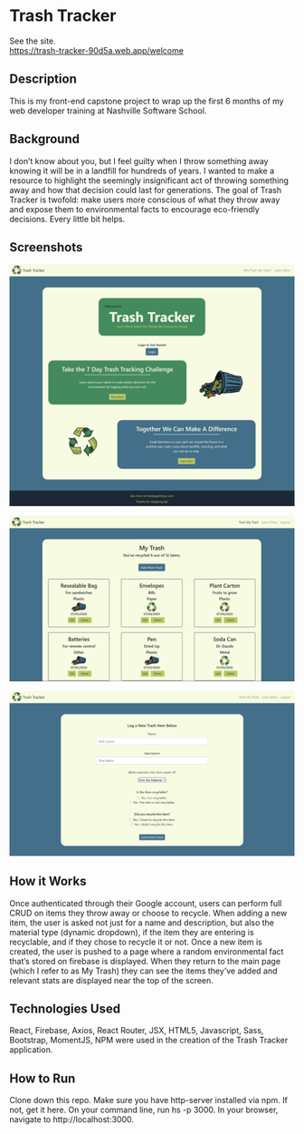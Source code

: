 # Trash Tracker
See the site. <br>
https://trash-tracker-90d5a.web.app/welcome

## Description
This is my front-end capstone project to wrap up the first 6 months of my web developer training at Nashville Software School. 

## Background
I don’t know about you, but I feel guilty when I throw something away knowing it will be in a landfill for hundreds of years. I wanted to make a resource to highlight the seemingly insignificant act of throwing something away and how that decision could last for generations. The goal of Trash Tracker is twofold: make users more conscious of what they throw away and expose them to environmental facts to encourage eco-friendly decisions. Every little bit helps. 


## Screenshots
![Project Screenshot](./src/screenshots/trash-tracker-welcome.png)

![Project Screenshot](./src/screenshots/my-trash-page.jpg)

![Project Screenshot](./src/screenshots/create-page.jpg)

## How it Works
Once authenticated through their Google account, users can perform full CRUD on items they throw away or choose to recycle. When adding a new item, the user is asked not just for a name and description, but also the material type (dynamic dropdown), if the item they are entering is recyclable, and if they chose to recycle it or not. Once a new item is created, the user is pushed to a page where a random environmental fact that’s stored on firebase is displayed. When they return to the main page (which I refer to as My Trash) they can see the items they’ve added and relevant stats are displayed near the top of the screen.

## Technologies Used
React, Firebase, Axios, React Router, JSX, HTML5, Javascript, Sass, Bootstrap, MomentJS, NPM were used in the creation of the Trash Tracker application.

## How to Run
Clone down this repo.
Make sure you have http-server installed via npm. If not, get it here.
On your command line, run hs -p 3000.
In your browser, navigate to http://localhost:3000.

